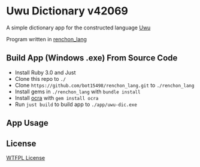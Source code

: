 Uwu Dictionary v42069
=====================
A simple dictionary app for the constructed language
[Uwu](https://www.reddit.com/r/conlangs/comments/fxvro9/an_introduction_to_uwu/)

Program written in [renchon_lang](https://github.com/bot15498/renchon_lang)



Build App (Windows .exe) From Source Code
-----------------------------------------
- Install Ruby 3.0 and Just
- Clone this repo to `./`
- Clone `https://github.com/bot15498/renchon_lang.git` to `./renchon_lang`
- Install gems in `./renchon_lang` with `bundle install`
- Install [ocra](https://github.com/larsch/ocra) with `gem install ocra`
- Run `just build` to build app to `./app/uwu-dic.exe`



App Usage
---------



License
-------
[WTFPL License](http://www.wtfpl.net/txt/copying/)
